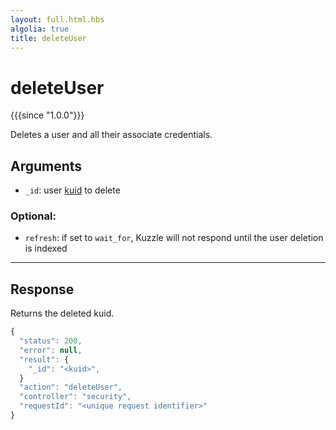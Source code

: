 ```yaml
---
layout: full.html.hbs
algolia: true
title: deleteUser
---
```




# deleteUser

{{{since "1.0.0"}}}

Deletes a user and all their associate credentials.


## Arguments

* `_id`: user [kuid]({{site_base_path}}guide/1/kuzzle-depth/authentication/#the-kuzzle-user-identifier) to delete

### Optional:

* `refresh`: if set to `wait_for`, Kuzzle will not respond until the user deletion is indexed

---

## Response

Returns the deleted kuid.


```javascript
{
  "status": 200,
  "error": null,
  "result": {
    "_id": "<kuid>",
  }
  "action": "deleteUser",
  "controller": "security",
  "requestId": "<unique request identifier>"
}
```
